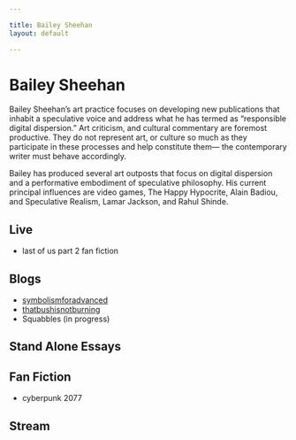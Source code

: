 ```yaml
---

title: Bailey Sheehan
layout: default

---
```


# Bailey Sheehan

Bailey Sheehan’s art practice focuses on developing new publications that inhabit a speculative voice and address what he has termed as “responsible digital dispersion.” Art criticism, and cultural commentary are foremost productive. They do not represent art, or culture so much as they participate in these processes and help constitute them— the contemporary writer must behave accordingly. 

Bailey has produced several art outposts that focus on digital dispersion and a performative embodiment of speculative philosophy. His current principal influences are video games, The Happy Hypocrite, Alain Badiou, and Speculative Realism, Lamar Jackson, and Rahul Shinde. 

## Live
* last of us part 2 fan fiction

## Blogs
* [symbolismforadvanced](http://symbolismforadvanced.com/)
* [thatbushisnotburning](http://thatbushisnotburning.net/)
* Squabbles (in progress)

## Stand Alone Essays

## Fan Fiction
* cyberpunk 2077

## Stream


